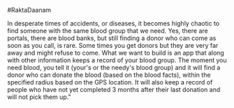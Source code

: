 #RaktaDaanam

In desperate times of accidents, or diseases, it becomes highly chaotic to find someone with the same blood group that we need. Yes, there are portals, there are blood banks, but still finding a donor who can come as soon as you call, is rare. Some times you get donors but they are very far away and might refuse to come. What we want to build is an app that along with other information keeps a record of your blood group. The moment you need blood, you tell it (your's or the needy's blood group) and it will find a donor who can donate the blood (based on the blood facts), within the specified radius based on the GPS location. It will also keep a record of people who have not yet completed 3 months after their last donation and will not pick them up."

